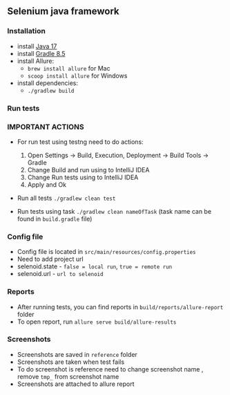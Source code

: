 ## Selenium java framework

### Installation

- install [Java 17](https://www.oracle.com/java/technologies/javase/jdk17-archive-downloads.html)
- install [Gradle 8.5](https://gradle.org/releases/)
- install Allure:
  * `brew install allure` for Mac
  * `scoop install allure` for Windows
- install dependencies:
  * `./gradlew build`

### Run tests

### IMPORTANT ACTIONS
- For run test using testng need to do actions:
  1. Open Settings -> Build, Execution, Deployment -> Build Tools -> Gradle
  2. Change Build and run using to IntelliJ IDEA
  3. Change Run tests using to IntelliJ IDEA
  4. Apply and Ok


- Run all tests `./gradlew clean test`

- Run tests using task `./gradlew clean nameOfTask` (task name can be found in `build.gradle` file)


### Config file
- Config file is located in `src/main/resources/config.properties`
- Need to add project url
- selenoid.state - `false = local run`, `true = remote run`
- selenoid.url - `url to selenoid`

### Reports
- After running tests, you can find reports in `build/reports/allure-report` folder
- To open report, run `allure serve build/allure-results`

### Screenshots
- Screenshots are saved in `reference` folder
- Screenshots are taken when test fails
- To do screenshot is reference need to change screenshot name , remove `tmp_` from screenshot name
- Screenshots are attached to allure report